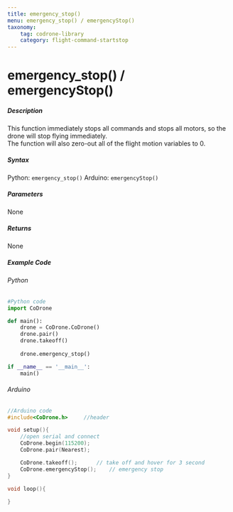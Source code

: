 ```yaml
---
title: emergency_stop()
menu: emergency_stop() / emergencyStop()
taxonomy:
	tag: codrone-library
	category: flight-command-startstop
---
```


# emergency_stop() / emergencyStop()

##### Description

This function immediately stops all commands and stops all motors, so the drone will stop flying immediately. <br />
The function will also zero-out all of the flight motion variables to 0.


##### Syntax
Python: ```emergency_stop()```
Arduino: ```emergencyStop()```

##### Parameters

None

##### Returns

None

##### Example Code
###### Python
```python
#Python code
import CoDrone

def main():
	drone = CoDrone.CoDrone()
	drone.pair()
	drone.takeoff()
	
	drone.emergency_stop()

if __name__ == '__main__':
	main()

```
###### Arduino
```c
//Arduino code
#include<CoDrone.h>		//header

void setup(){
	//open serial and connect
	CoDrone.begin(115200);
	CoDrone.pair(Nearest);

	CoDrone.takeoff();		// take off and hover for 3 second
	CoDrone.emergencyStop();	// emergency stop	
}

void loop(){
	
}

```
